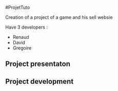 #ProjetTuto

Creation of a project of a game and his sell websie

Have 3 developers :
* Renaud
* David
* Gregoire

## Project presentaton

## Project development